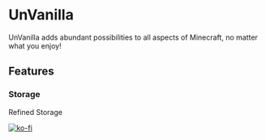 # UnVanilla
UnVanilla adds abundant possibilities to all aspects of Minecraft, no matter what you enjoy!

## Features

### Storage
Refined Storage

[![ko-fi](https://ko-fi.com/img/githubbutton_sm.svg)](https://ko-fi.com/M4M2155RAC)
